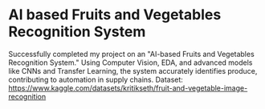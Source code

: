 # AI based Fruits and Vegetables Recognition System
Successfully completed my project on an "AI-based Fruits and Vegetables Recognition System." Using Computer Vision, EDA, and advanced models like CNNs and Transfer Learning, the system accurately identifies produce, contributing to automation in supply chains.
Dataset: https://www.kaggle.com/datasets/kritikseth/fruit-and-vegetable-image-recognition


